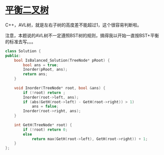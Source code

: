# [平衡二叉树](https://www.nowcoder.com/practice/8b3b95850edb4115918ecebdf1b4d222?tpId=13&tqId=11192&rp=2&ru=/ta/coding-interviews&qru=/ta/coding-interviews/question-ranking )

C++，AVL树，就是左右子树的高度差不能超过1，这个很容易判断啦。

注意，本题说的AVL树不一定遵照BST树的规则，搞得我以开始一直按BST+平衡的标准去写。。。

```cpp
class Solution {
public:
    bool IsBalanced_Solution(TreeNode* pRoot) {
        bool ans = true;
        Inorder(pRoot, ans);
        return ans;
    }
    
    void Inorder(TreeNode* root, bool &ans) {
        if (!root) return ;
        Inorder(root->left, ans);
        if (abs(GetH(root->left) - GetH(root->right)) > 1)
            ans = false;
        Inorder(root->right, ans);
    }
    
    int GetH(TreeNode* root) {
        if (!root) return 0;
        else 
            return max(GetH(root->left), GetH(root->right)) + 1;
    }
};
```

